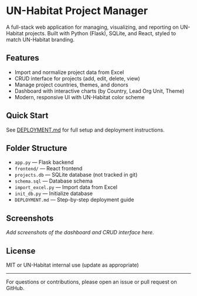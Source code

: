 # UN-Habitat Project Manager

A full-stack web application for managing, visualizing, and reporting on UN-Habitat projects. Built with Python (Flask), SQLite, and React, styled to match UN-Habitat branding.

## Features
- Import and normalize project data from Excel
- CRUD interface for projects (add, edit, delete, view)
- Manage project countries, themes, and donors
- Dashboard with interactive charts (by Country, Lead Org Unit, Theme)
- Modern, responsive UI with UN-Habitat color scheme

## Quick Start
See [DEPLOYMENT.md](./DEPLOYMENT.md) for full setup and deployment instructions.

## Folder Structure
- `app.py` — Flask backend
- `frontend/` — React frontend
- `projects.db` — SQLite database (not tracked in git)
- `schema.sql` — Database schema
- `import_excel.py` — Import data from Excel
- `init_db.py` — Initialize database
- `DEPLOYMENT.md` — Step-by-step deployment guide

## Screenshots
_Add screenshots of the dashboard and CRUD interface here._

## License
MIT or UN-Habitat internal use (update as appropriate)

---

For questions or contributions, please open an issue or pull request on GitHub.
